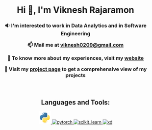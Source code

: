 <h1 align="center">Hi 👋, I'm Viknesh Rajaramon</h1>

<h3 align="center">
  
🔉 I'm interested to work in Data Analytics and in Software Engineering </a>

📫 Mail me at **viknesh0209@gmail.com**

📄 To know more about my experiences, visit my [website](https://Viknesh-Rajaramon.github.io/)

👷 Visit my [project page](https://Viknesh-Rajaramon.github.io/Viknesh-Rajaramon/) to get a comprehensive view of my projects
  
<br>
</h3>
<h2 align="center">Languages and Tools:</h2>
<p align="center"> <a href="https://www.python.org" target="_blank"> <img src="https://raw.githubusercontent.com/devicons/devicon/master/icons/python/python-original.svg" alt="python" width="40" height="40"/>       </a> 
<a href="https://pytorch.org/" target="_blank"> <img src="https://www.vectorlogo.zone/logos/pytorch/pytorch-icon.svg" alt="pytorch" width="40" height="40"/>       </a> 
<a href="https://scikit-learn.org/" target="_blank"> <img src="https://upload.wikimedia.org/wikipedia/commons/0/05/Scikit_learn_logo_small.svg" alt="scikit_learn" width="40" height="40"/>          </a> 
<a href="https://www.adobe.com/products/xd.html" target="_blank"> <img src="https://cdn.worldvectorlogo.com/logos/adobe-xd.svg" alt="xd" width="40" height="40"/>            </a> </p>
